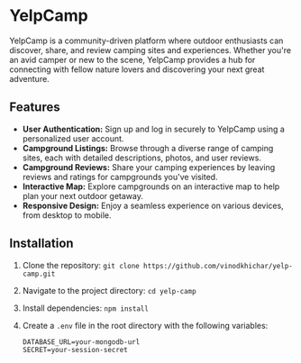 # YelpCamp

YelpCamp is a community-driven platform where outdoor enthusiasts can discover, share, and review camping sites and experiences. Whether you're an avid camper or new to the scene, YelpCamp provides a hub for connecting with fellow nature lovers and discovering your next great adventure.

## Features

- **User Authentication:** Sign up and log in securely to YelpCamp using a personalized user account.
- **Campground Listings:** Browse through a diverse range of camping sites, each with detailed descriptions, photos, and user reviews.
- **Campground Reviews:** Share your camping experiences by leaving reviews and ratings for campgrounds you've visited.
- **Interactive Map:** Explore campgrounds on an interactive map to help plan your next outdoor getaway.
- **Responsive Design:** Enjoy a seamless experience on various devices, from desktop to mobile.

## Installation

1. Clone the repository: `git clone https://github.com/vinodkhichar/yelp-camp.git`
2. Navigate to the project directory: `cd yelp-camp`
3. Install dependencies: `npm install`
4. Create a `.env` file in the root directory with the following variables:

   ```plaintext
   DATABASE_URL=your-mongodb-url
   SECRET=your-session-secret
